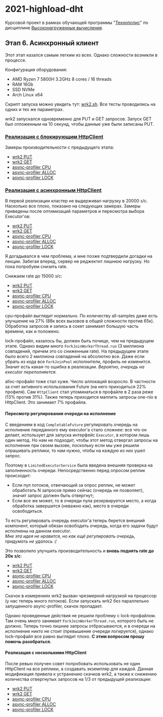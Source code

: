 # 2021-highload-dht

Курсовой проект в рамках обучающей программы "[Технополис](https://polis.mail.ru)" по дисциплине [Высоконагруженные вычисления](https://polis.mail.ru/curriculum/program/discipline/1257/).

## Этап 6. Асинхронный клиент

Этот этап казался самым легким из всех. Однако сложности возникли в процессе.

Конфигурация оборудования:
 - AMD Ryzen 7 5800H 3.2GHz 8 cores / 16 threads
 - RAM 16Gb
 - SSD NVMe
 - Arch Linux x64

Скрипт запуска можно увидеть тут: [wrk2.sh](../../profiling/wrk2.sh).
Все тесты проводились на одних и тех же параметрах.

wrk2 запускался одновременно для PUT и GET запросов. Запуск GET был отложенным
на 10 секунд, чтобы данные уже были записаны PUT.

### [Реализация с блокирующим HttpClient](https://github.com/CRaFT4ik/2021-highload-dht/blob/stage_5/)

Замеры производительности с предыдущего этапа:

- [wrk2 PUT](profiling/prev_stage/wrk2_replication_put.txt)
- [wrk2 GET](profiling/prev_stage/wrk2_replication_get.txt)
- [async-profiler CPU](profiling/prev_stage/profiler_cpu_replication.html)
- [async-profiler ALLOC](profiling/prev_stage/profiler_alloc_replication.html)
- [async-profiler LOCK](profiling/prev_stage/profiler_lock_replication.html) 

### [Реализация с асинхронным HttpClient](https://github.com/CRaFT4ik/2021-highload-dht/blob/stage_6/)

В первой реализации кластер не выдерживал нагрузку в 20000 з/с. Насколько все плохо,
показано на следующих замерах. Замеры приведены после оптимизаций параметров и
пересмотра выбора Executor'ов:
- [wrk2 PUT](profiling/delays_20k/wrk2_async_put.txt)
- [wrk2 GET](profiling/delays_20k/wrk2_async_get.txt)
- [async-profiler CPU](profiling/delays_20k/profiler_cpu_async.html)
- [async-profiler ALLOC](profiling/delays_20k/profiler_alloc_async.html)
- [async-profiler LOCK](profiling/delays_20k/profiler_lock_async.html)

Я догадывался в чем проблема, и мне позже подтвердили догадки на лекции. Забегая вперед,
сервер не реджектит лишнюю нагрузку. Но пока попробуем снизить rate.

Снижаем rate до 15000 з/с:
- [wrk2 PUT](profiling/async/wrk2_async_put.txt)
- [wrk2 GET](profiling/async/wrk2_async_get.txt)
- [async-profiler CPU](profiling/async/profiler_cpu_async.html)
- [async-profiler ALLOC](profiling/async/profiler_alloc_async.html)
- [async-profiler LOCK](profiling/async/profiler_lock_async.html)

cpu-профайл выглядит нормально. По количеству all-samples даже есть улучшение на 27%
(88к всех вызовов в общей сложности против 65к). Обработка запросов и запись в сокет
занимает большую часть времени, как и положено.

lock-профайл, казалось бы, должен быть почище, чем на предыдущем этапе. Однако видим
много `ForkJoinWorkerThread.run` (3 миллиона совпадений, причем это со сниженным rate).
На предыдущем этапе было всего 2 миллиона совпадений на абсолютно все.
Даже если убрать из кода все `ForkJoinPool` исполнители,
профиль не изменится. Значит есть какая-то ошибка в реализации. *Вероятно, очередь на
executor переполняется.*

alloc-профайл тоже стал хуже. Число аллокаций возросло. В частности за счет активного
использования Future (на него приходиться 22% профиля).
Сам `HttpClient` стал упоминаться в профайле в 2 раза реже (13% против 31%).
Также теперь приходится маппить запросы one-nio в HttpClient. Это занимает 7% профайла.

#### Пересмотр регулирования очереди на исполнение

С введением в код `CompletableFuture` регулировать очередь на исполнение переданного
ему executor'а стало сложнее: все что он делает, использует для запуска интерфейс
`Executor`, в котором лишь один метод. Но нам не подходит, чтобы этот метод отвергал
запросы на исполнение при своем вызове, поскольку если мы уже решили опрашивать реплики,
то нам нужно, чтобы на каждую из них ушел запрос.

Поэтому в `LimitedExecutorService` была введена внешняя проверка на заполненность очереди.
Непосредственно перед опросом реплик происходит:
 - Если пул потоков, отвечающий за опрос реплик, не может обработать N запросов прямо 
сейчас (очередь не позволяет), значит запрос должен быть отвергнут;
 - Если все же может, то в очереди пула резервируется место, а когда обработка завершится
(неважно как), место в очереди освободиться.

То есть регулировать очередь executor'а теперь берется внешний компонент, который обязан
освободить очередь, когда его задачи будут исполнены на данном executor. \
*Мне эта идея не нравится, но как ещё регулировать очередь, придумать не удалось :(*

Это позволило улучшить производительность и **вновь поднять rate до 20к з/с**:
- [wrk2 PUT](profiling/async_limited/wrk2_async_fixed_put.txt)
- [wrk2 GET](profiling/async_limited/wrk2_async_fixed_get.txt)
- [async-profiler CPU](profiling/async_limited/profiler_cpu_async_fixed.html)
- [async-profiler ALLOC](profiling/async_limited/profiler_alloc_async_fixed.html)
- [async-profiler LOCK](profiling/async_limited/profiler_lock_async_fixed.html)

Скачок в измерениях wrk2 вызван чрезмерной нагрузкой на процессор (у нас теперь много
потоков). Если запускать wrk2 без параллельно запущенного async-profiler, скачок пропадает.

Однако проведенные действия не решили проблему с lock-профайлом. Там очень много
занимает `ForkJoinWorkerThread.run`, которого быть не должно. Теперь точно
лишние запросы отбрасываются, и в очереди на исполнение никто не стоит 
(превышение очереди логируется), однако lock-профайл все равно выглядит плохо.
**С этим вопросом прошу помочь разобраться.**

#### Реализация с несколькими HttpClient

После ревью получен совет попробовать использовать не один HttpClient
на все реплики, а создавать экземпляр для каждой. Данная модификация привела к устранению
скачков wrk2, а также к снижению количества отвергнутых запросов на 1/3 от предыдущей 
реализации:

- [wrk2 PUT](profiling/review_multihttp/wrk2_multihttp_put.txt)
- [wrk2 GET](profiling/review_multihttp/wrk2_multihttp_get.txt)
- [async-profiler CPU](profiling/review_multihttp/profiler_cpu_multihttp.html)
- [async-profiler ALLOC](profiling/review_multihttp/profiler_alloc_multihttp.html)
- [async-profiler LOCK](profiling/review_multihttp/profiler_lock_multihttp.html)